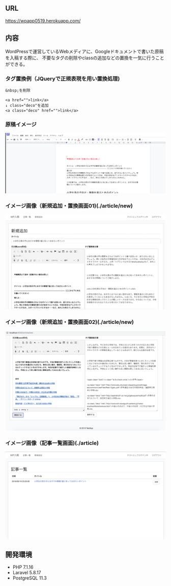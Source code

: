 ## URL
https://wpapp0519.herokuapp.com/

## 内容
WordPressで運営しているWebメディアに、Googleドキュメントで書いた原稿を入稿する際に、
不要なタグの削除やclassの追加などの置換を一気に行うことができる。

### タグ置換例（JQueryで正規表現を用い置換処理)
```
&nbsp;を削除
```

```
<a href="">link</a>
↓ class="deco"を追加
<a class="deco" href="">link</a>
```

### 原稿イメージ
![イメージ画像](img04.png)

### イメージ画像（新規追加・置換画面01)(./article/new)
![イメージ画像](img02.png)


### イメージ画像（新規追加・置換画面02)(./article/new)
![イメージ画像](img01.png)

### イメージ画像（記事一覧画面)(./article)
![イメージ画像](img03.png)




## 開発環境
- PHP 7.1.16
- Laravel 5.8.17
- PostgreSQL  11.3
